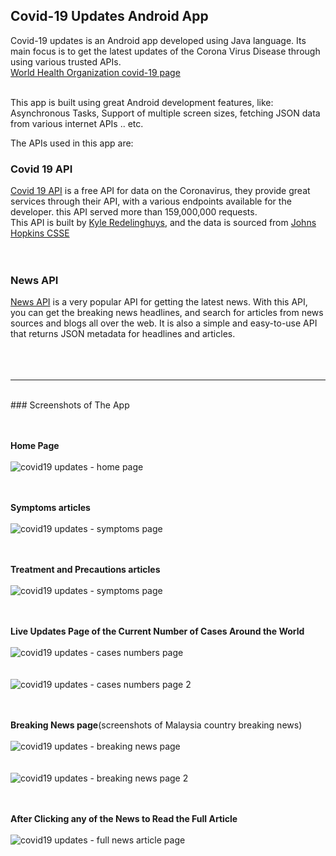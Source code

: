 ## Covid-19 Updates Android App

Covid-19 updates is an Android app developed using Java language. Its main focus is to get the latest updates of the Corona Virus Disease through using various trusted APIs. 
<br/>
[World Health Organization covid-19 page](https://covid19.who.int/)
<br/><br/>

This app is built using great Android development features, like: Asynchronous Tasks, Support of multiple screen sizes, fetching JSON data from various internet APIs .. etc.
<br/>

The APIs used in this app are:

### Covid 19 API 

[Covid 19 API](https://covid19api.com/) is a free API for data on the Coronavirus, they provide great services through their API, with a various endpoints available for the developer. this API served more than 159,000,000 requests.
<br/>
This API is built by [Kyle Redelinghuys](https://twitter.com/ksredelinghuys), and the data is sourced from [Johns Hopkins CSSE](https://github.com/CSSEGISandData/COVID-19)
<br/><br/><br/>

### News API

[News API](https://newsapi.org/) is a very popular API for getting the latest news. With this API, you can get the breaking news headlines, and search for articles from news sources and blogs all over the web. It is also a simple and easy-to-use API that returns JSON metadata for headlines and articles.
<br/><br/><br/><br/>


---

<br/>
### Screenshots of The App

<br/><br/>
**Home Page**
<br/><br/>
![covid19 updates - home page](https://github.com/ahmed-alawi-ba/covid19-updates/blob/master/screenshots/covid19-updates-home.jpg)
<br/><br/><br/>



**Symptoms articles**
<br/><br/>
![covid19 updates - symptoms page](https://github.com/ahmed-alawi-ba/covid19-updates/blob/master/screenshots/covid19-updates-symptoms.jpg)
<br/><br/><br/>



**Treatment and Precautions articles**
<br/><br/>
![covid19 updates - symptoms page](https://github.com/ahmed-alawi-ba/covid19-updates/blob/master/screenshots/covid19-updates-symptoms.jpg)
<br/><br/><br/>



**Live Updates Page of the Current Number of Cases Around the World**
<br/><br/>
![covid19 updates - cases numbers page](https://github.com/ahmed-alawi-ba/covid19-updates/blob/master/screenshots/covid19-updates-live-updates.jpg)
<br/><br/><br/>
![covid19 updates - cases numbers page 2](https://github.com/ahmed-alawi-ba/covid19-updates/blob/master/screenshots/covid19-updates-live-updates2.jpg)
<br/><br/><br/>



**Breaking News page**(screenshots of Malaysia country breaking news)
<br/><br/>
![covid19 updates - breaking news page](https://github.com/ahmed-alawi-ba/covid19-updates/blob/master/screenshots/covid19-updates-news.jpg)
<br/><br/><br/>
![covid19 updates - breaking news page 2](https://github.com/ahmed-alawi-ba/covid19-updates/blob/master/screenshots/covid19-updates-news2.jpg)
<br/><br/><br/>



**After Clicking any of the News to Read the Full Article**
<br/><br/>
![covid19 updates - full news article page](https://github.com/ahmed-alawi-ba/covid19-updates/blob/master/screenshots/covid19-updates-news-article.jpg)
<br/><br/><br/>









